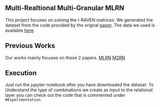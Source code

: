 ## Multi-Realtional Multi-Granular MLRN

This project focuses on solving the I-RAVEN matrices. We generated the dataset from the code provided by the orignal [paper](https://github.com/husheng12345/SRAN/tree/0f1f76af5e69d955091d707cab20c6d25cabd2a7). The data we used is available [here](https://drive.google.com/drive/folders/1JS3YYjs-8DmvllOdrq1N54gcfctunEV6?usp=sharing).

## Previous Works
Our works mainly focuses on these 2 papers.
[MLRN](https://arxiv.org/abs/2003.11608)
[M2RN](https://link.springer.com/article/10.1007/s13042-021-01484-5)

## Execution 
Just run the jupyter notebook after you have downloaded the dataset. To Understand the type of combinations we create as input to the relational layer you can check out the code that is commented under
``` #Experimentation ```
